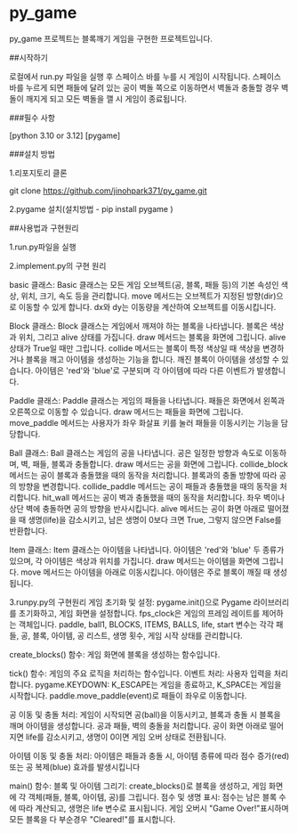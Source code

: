 # py_game

py_game 프로젝트는 블록깨기 게임을 구현한 프로젝트입니다.

##시작하기

로컬에서 run.py 파일을 실행 후 스페이스 바를 누를 시 게임이 시작됩니다. 스페이스 바를 누르게 되면 패들에 달려 있는 공이 벽돌 쪽으로 이동하면서 벽돌과 충돌할 경우 벽돌이 깨지게 되고 모든 벽돌을 깰 시 게임이 종료됩니다.

###필수 사항

[python 3.10 or 3.12]
[pygame]

###설치 방법

1.리포지토리 클론 
  
  git clone https://github.com/jinohpark371/py_game.git

2.pygame 설치(설치방법 - pip install pygame
)

##사용법과 구현원리

1.run.py파일을 실행

2.implement.py의 구현 원리

basic 클래스:
Basic 클래스는 모든 게임 오브젝트(공, 블록, 패들 등)의 기본 속성인 색상, 위치, 크기, 속도 등을 관리합니다.
move 메서드는 오브젝트가 지정된 방향(dir)으로 이동할 수 있게 합니다. dx와 dy는 이동량을 계산하여 오브젝트를 이동시킵니다.

Block 클래스:
Block 클래스는 게임에서 깨져야 하는 블록을 나타냅니다. 블록은 색상과 위치, 그리고 alive 상태를 가집니다.
draw 메서드는 블록을 화면에 그립니다. alive 상태가 True일 때만 그립니다.
collide 메서드는 블록이 특정 색상일 때 색상을 변경하거나 블록을 깨고 아이템을 생성하는 기능을 합니다. 깨진 블록이 아이템을 생성할 수 있습니다. 아이템은 'red'와 'blue'로 구분되며 각 아이템에 따라 다른 이벤트가 발생합니다.

Paddle 클래스:
Paddle 클래스는 게임의 패들을 나타냅니다. 패들은 화면에서 왼쪽과 오른쪽으로 이동할 수 있습니다.
draw 메서드는 패들을 화면에 그립니다.
move_paddle 메서드는 사용자가 좌우 화살표 키를 눌러 패들을 이동시키는 기능을 담당합니다. 

Ball 클래스:
Ball 클래스는 게임의 공을 나타냅니다. 공은 일정한 방향과 속도로 이동하며, 벽, 패들, 블록과 충돌합니다.
draw 메서드는 공을 화면에 그립니다.
collide_block 메서드는 공이 블록과 충돌했을 때의 동작을 처리합니다. 블록과의 충돌 방향에 따라 공의 방향을 변경합니다.
collide_paddle 메서드는 공이 패들과 충돌했을 때의 동작을 처리합니다.
hit_wall 메서드는 공이 벽과 충돌했을 때의 동작을 처리합니다. 좌우 벽이나 상단 벽에 충돌하면 공의 방향을 반사시킵니다.
alive 메서드는 공이 화면 아래로 떨어졌을 때 생명(life)을 감소시키고, 남은 생명이 0보다 크면 True, 그렇지 않으면 False를 반환합니다.

Item 클래스:
Item 클래스는 아이템을 나타냅니다. 아이템은 'red'와 'blue' 두 종류가 있으며, 각 아이템은 색상과 위치를 가집니다.
draw 메서드는 아이템을 화면에 그립니다.
move 메서드는 아이템을 아래로 이동시킵니다. 아이템은 주로 블록이 깨질 때 생성됩니다.

3.runpy.py의 구현원리
게임 초기화 및 설정:
pygame.init()으로 Pygame 라이브러리를 초기화하고, 게임 화면을 설정합니다.
fps_clock은 게임의 프레임 레이트를 제어하는 객체입니다.
paddle, ball1, BLOCKS, ITEMS, BALLS, life, start 변수는 각각 패들, 공, 블록, 아이템, 공 리스트, 생명 횟수, 게임 시작 상태를 관리합니다.

create_blocks() 함수:
게임 화면에 블록을 생성하는 함수입니다. 

tick() 함수:
게임의 주요 로직을 처리하는 함수입니다.
이벤트 처리: 사용자 입력을 처리합니다.
pygame.KEYDOWN: K_ESCAPE는 게임을 종료하고, K_SPACE는 게임을 시작합니다.
paddle.move_paddle(event)로 패들이 좌우로 이동합니다.

공 이동 및 충돌 처리:
게임이 시작되면 공(ball)을 이동시키고, 블록과 충돌 시 블록을 깨며 아이템을 생성합니다.
공과 패들, 벽의 충돌을 처리합니다.
공이 화면 아래로 떨어지면 life를 감소시키고, 생명이 0이면 게임 오버 상태로 전환됩니다.

아이템 이동 및 충돌 처리:
아이템은 패들과 충돌 시, 아이템 종류에 따라 점수 증가(red) 또는 공 복제(blue) 효과를 발생시킵니다


main() 함수:
블록 및 아이템 그리기: create_blocks()로 블록을 생성하고, 게임 화면에 각 객체(패들, 블록, 아이템, 공)를 그립니다.
점수 및 생명 표시: 점수는 남은 블록 수에 따라 계산되고, 생명은 life 변수로 표시됩니다.
게임 오버시 "Game Over!"표시하며 모든 블록을 다 부순경우  "Cleared!"를 표시합니다.


